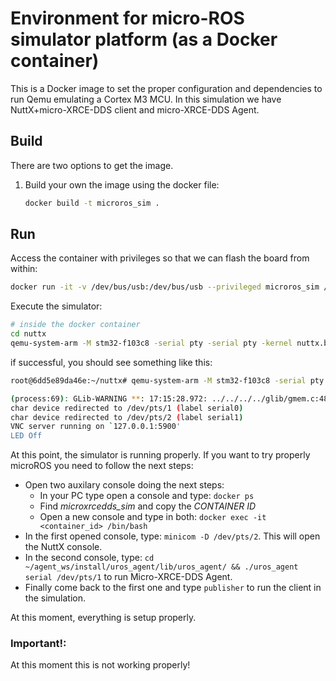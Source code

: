 # Environment for micro-ROS simulator platform (as a Docker container)

This is a Docker image to set the proper configuration and dependencies to run Qemu emulating a Cortex M3 MCU.
In this simulation we have NuttX+micro-XRCE-DDS client and micro-XRCE-DDS Agent.


## Build

There are two options to get the image.

1. Build your own the image using the docker file:

    ```bash
    docker build -t microros_sim .
    ```


## Run

Access the container with privileges so that we can flash the board from within:

```bash
docker run -it -v /dev/bus/usb:/dev/bus/usb --privileged microros_sim /bin/bash
```

 Execute the simulator:

```bash
# inside the docker container
cd nuttx
qemu-system-arm -M stm32-f103c8 -serial pty -serial pty -kernel nuttx.bin
```

if successful, you should see something like this:

```bash
root@6dd5e89da46e:~/nuttx# qemu-system-arm -M stm32-f103c8 -serial pty -serial pty -kernel nuttx.bin

(process:69): GLib-WARNING **: 17:15:28.972: ../../../../glib/gmem.c:489: custom memory allocation vtable not supported
char device redirected to /dev/pts/1 (label serial0)
char device redirected to /dev/pts/2 (label serial1)
VNC server running on `127.0.0.1:5900'
LED Off

```

At this point, the simulator is running properly. If you want to try properly microROS you need to follow the next steps:
- Open two auxilary console doing the next steps:
  - In your PC type open a console and type: ``docker ps``
  - Find *microxrcedds_sim* and copy the *CONTAINER ID*
  - Open a new console and type in both: ``docker exec -it <container_id> /bin/bash ``
- In the first opened console, type: ``minicom -D /dev/pts/2``. This will open the NuttX console.
- In the second console, type: `` cd ~/agent_ws/install/uros_agent/lib/uros_agent/ && ./uros_agent serial /dev/pts/1 `` to run Micro-XRCE-DDS Agent.
- Finally come back to the first one and type ``publisher`` to run the client in the simulation.

At this moment, everything is setup properly.


### Important!:
At this moment this is not working properly!
